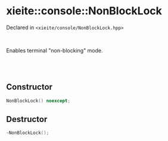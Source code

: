 # xieite::console::NonBlockLock
Declared in `<xieite/console/NonBlockLock.hpp>`

<br/>

Enables terminal "non-blocking" mode.

<br/><br/>

## Constructor
```cpp
NonBlockLock() noexcept;
```

## Destructor
```cpp
~NonBlockLock();
```
